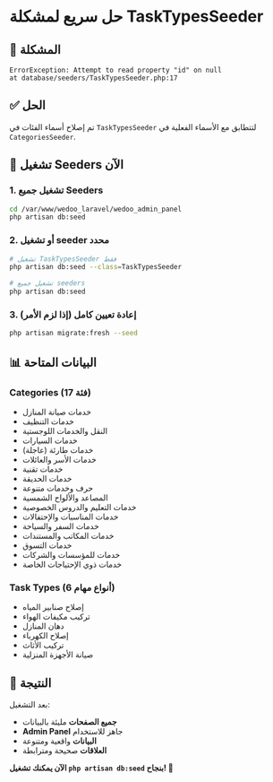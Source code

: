 # حل سريع لمشكلة TaskTypesSeeder

## 🐛 المشكلة
```
ErrorException: Attempt to read property "id" on null
at database/seeders/TaskTypesSeeder.php:17
```

## ✅ الحل
تم إصلاح أسماء الفئات في `TaskTypesSeeder` لتتطابق مع الأسماء الفعلية في `CategoriesSeeder`.

## 🚀 تشغيل Seeders الآن

### 1. تشغيل جميع Seeders
```bash
cd /var/www/wedoo_laravel/wedoo_admin_panel
php artisan db:seed
```

### 2. أو تشغيل seeder محدد
```bash
# تشغيل TaskTypesSeeder فقط
php artisan db:seed --class=TaskTypesSeeder

# تشغيل جميع seeders
php artisan db:seed
```

### 3. إعادة تعيين كامل (إذا لزم الأمر)
```bash
php artisan migrate:fresh --seed
```

## 📊 البيانات المتاحة

### Categories (17 فئة)
- خدمات صيانة المنازل
- خدمات التنظيف
- النقل والخدمات اللوجستية
- خدمات السيارات
- خدمات طارئة (عاجلة)
- خدمات الأسر والعائلات
- خدمات تقنية
- خدمات الحديقة
- حرف وخدمات متنوعة
- المصاعد والألواح الشمسية
- خدمات التعليم والدروس الخصوصية
- خدمات المناسبات والإحتفالات
- خدمات السفر والسياحة
- خدمات المكاتب والمستندات
- خدمات التسوق
- خدمات للمؤسسات والشركات
- خدمات ذوي الإحتياجات الخاصة

### Task Types (6 أنواع مهام)
- إصلاح صنابير المياه
- تركيب مكيفات الهواء
- دهان المنازل
- إصلاح الكهرباء
- تركيب الأثاث
- صيانة الأجهزة المنزلية

## 🎯 النتيجة

بعد التشغيل:
- **جميع الصفحات** مليئة بالبيانات
- **Admin Panel** جاهز للاستخدام
- **البيانات** واقعية ومتنوعة
- **العلاقات** صحيحة ومترابطة

**الآن يمكنك تشغيل `php artisan db:seed` بنجاح! 🚀**
